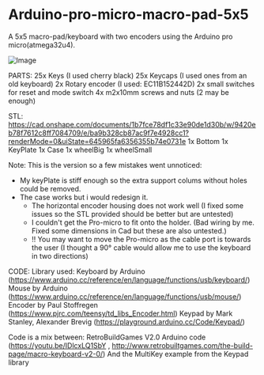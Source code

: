 # Arduino-pro-micro-macro-pad-5x5
A 5x5 macro-pad/keyboard with two encoders using the Arduino pro micro(atmega32u4). 

![Image]([https://github.com/LennartEd/Arduino-pro-micro-macro-pad-5x5/blob/main/IMG_20230509_133118.jpg](https://github.com/LennartEd/Arduino-pro-micro-macro-pad-5x5/blob/main/Macropad.jpg))

PARTS:
25x Keys (I used cherry black)
25x Keycaps (I used ones from an old keyboard)
2x Rotary encoder (I used: EC11B152442D)
2x small switches for reset and mode switch
4x m2x10mm screws and nuts (2 may be enough)

STL:
https://cad.onshape.com/documents/1b7fce78df1c33e90de1d30b/w/9420eb78f7612c8ff7084709/e/ba9b328cb87ac9f7e4928cc1?renderMode=0&uiState=645965fa6356355b74e0731e
1x Bottom
1x KeyPlate
1x Case
1x wheelBig
1x wheelSmall

Note: 
This is the version so a few mistakes went unnoticed:
- My keyPlate is stiff enough so the extra support colums without holes could be removed.
- The case works but i would redesign it. 
  - The horizontal encoder housing does not work well (I fixed some issues so the STL provided should be better but are untested)
  - I couldn't get the Pro-micro to fit onto the holder. (Bad wiring by me. Fixed some dimensions in Cad but these are also untested.)
  - !! You may want to move the Pro-micro as the cable port is towards the user (I thought a 90° cable would allow me to use the keyboard in two directions)

CODE:
Library used:
Keyboard by Arduino (https://www.arduino.cc/reference/en/language/functions/usb/keyboard/)
Mouse by Arduino (https://www.arduino.cc/reference/en/language/functions/usb/mouse/)
Encoder by Paul Stoffregen (https://www.pjrc.com/teensy/td_libs_Encoder.html)
Keypad by Mark Stanley, Alexander Brevig (https://playground.arduino.cc/Code/Keypad/)

Code is a mix between: 
RetroBuildGames V2.0 Arduino code (https://youtu.be/IDlcxLQ1SbY , http://www.retrobuiltgames.com/the-build-page/macro-keyboard-v2-0/)
And the MultiKey example from the Keypad library

